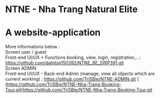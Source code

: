 # NTNE - Nha Trang Natural Elite
# A website-application
More informations below : <br/>
Screen user / guest <br/>
Front-end UI/UX + Functions booking, view, login, registration,...: https://github.com/datntse150392/NTNE_BE_SWP391.git
<br/>
Screen ADMIN <br/>
Front-end UI/UX - Back-end Admin (manage, view all objects which are current working) : https://github.com/TriSBie/NTNE-ADMIN.git
](https://github.com/TriSBie/NTNE-Nha-Trang-Booking-Tour.git)https://github.com/TriSBie/NTNE-Nha-Trang-Booking-Tour.git
